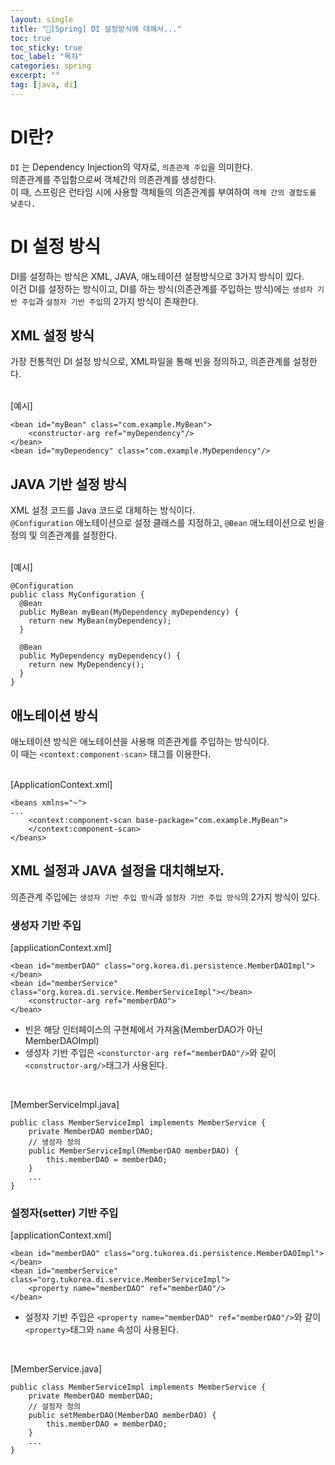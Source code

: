 ```yaml
---
layout: single
title: "📘[Spring] DI 설정방식에 대해서..."
toc: true
toc_sticky: true
toc_label: "목차"
categories: spring
excerpt: ""
tag: [java, di]
---
```


# DI란?
`DI` 는 Dependency Injection의 약자로, `의존관계 주입`을 의미한다.  
의존관계를 주입함으로써 객체간의 의존관계를 생성한다.  
이 때, 스프링은 런타임 시에 사용할 객체들의 의존관계를 부여하여 `객체 간의 결합도를 낮춘다.`  


# DI 설정 방식
DI를 설정하는 방식은 XML, JAVA, 애노테이션 설정방식으로 3가지 방식이 있다.  
이건 DI를 설정하는 방식이고, DI를 하는 방식(의존관계를 주입하는 방식)에는 `생성자 기반 주입`과 `설정자 기반 주입`의 2가지 방식이 존재한다.  

## XML 설정 방식
가장 전통적인 DI 설정 방식으로, XML파일을 통해 빈을 정의하고, 의존관계를 설정한다.  
<br>

[예시]  
```
<bean id="myBean" class="com.example.MyBean">
    <constructor-arg ref="myDependency"/>
</bean>
<bean id="myDependency" class="com.example.MyDependency"/>
```

## JAVA 기반 설정 방식
XML 설정 코드를 Java 코드로 대체하는 방식이다.  
`@Configuration` 애노테이션으로 설정 클래스를 지정하고, `@Bean` 애노테이션으로 빈을 정의 및 의존관계를 설정한다.  
<br>

[예시]  
```
@Configuration
public class MyConfiguration {
  @Bean
  public MyBean myBean(MyDependency myDependency) {
    return new MyBean(myDependency);
  }
  
  @Bean
  public MyDependency myDependency() {
    return new MyDependency();
  }
}
```

## 애노테이션 방식
애노테이션 방식은 애노테이션을 사용해 의존관계를 주입하는 방식이다.  
이 때는 `<context:component-scan>` 태그를 이용한다.  
<br>

[ApplicationContext.xml]  
```
<beans xmlns="~">
...
    <context:component-scan base-package="com.example.MyBean">
    </context:component-scan>
</beans>
```

## XML 설정과 JAVA 설정을 대치해보자.
의존관계 주입에는 `생성자 기반 주입 방식`과 `설정자 기반 주입 방식`의 2가지 방식이 있다.  

### 생성자 기반 주입  
[applicationContext.xml]  
```
<bean id="memberDAO" class="org.korea.di.persistence.MemberDAOImpl"></bean>
<bean id="memberService" class="org.korea.di.service.MemberServiceImpl"></bean>
    <constructor-arg ref="memberDAO">
</bean>
```  
- 빈은 해당 인터페이스의 구현체에서 가져옴(MemberDAO가 아닌 MemberDAOImpl)  
- 생성자 기반 주입은 `<consturctor-arg ref="memberDAO"/>`와 같이 `<constructor-arg/>`태그가 사용된다.  
<br>

[MemberServiceImpl.java]  
```
public class MemberServiceImpl implements MemberService {
    private MemberDAO memberDAO;
    // 생성자 정의
    public MemberServiceImpl(MemberDAO memberDAO) {
        this.memberDAO = memberDAO;
    }
    ...
}
```

### 설정자(setter) 기반 주입  
[applicationContext.xml]  
```
<bean id="memberDAO" class="org.tukorea.di.persistence.MemberDAOImpl"></bean>
<bean id="memberService" class="org.tukorea.di.service.MemberServiceImpl">
    <property name="memberDAO" ref="memberDAO"/>
</bean>
```  
- 설정자 기반 주입은 `<property name="memberDAO" ref="memberDAO"/>`와 같이 `<property>`태그와 `name` 속성이 사용된다.  
<br>

[MemberService.java]  
```
public class MemberServiceImpl implements MemberService {
    private MemberDAO memberDAO;
    // 설정자 정의
    public setMemberDAO(MemberDAO memberDAO) {
        this.memberDAO = memberDAO;
    }
    ...
}
```  
